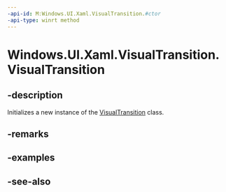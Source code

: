 ```yaml
---
-api-id: M:Windows.UI.Xaml.VisualTransition.#ctor
-api-type: winrt method
---
```


<!-- Method syntax
public VisualTransition()
-->

# Windows.UI.Xaml.VisualTransition.VisualTransition

## -description
Initializes a new instance of the [VisualTransition](visualtransition.md) class.


## -remarks

## -examples

## -see-also
